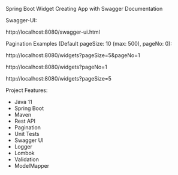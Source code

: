 Spring Boot Widget Creating App with Swagger Documentation

Swagger-UI:
 
http://localhost:8080/swagger-ui.html


Pagination Examples (Default pageSize: 10 (max: 500), pageNo: 0):
 
http://localhost:8080/widgets?pageSize=5&pageNo=1
 
http://localhost:8080/widgets?pageNo=1
 
http://localhost:8080/widgets?pageSize=5
 


Project Features:

* Java 11
* Spring Boot
* Maven
* Rest API
* Pagination
* Unit Tests
* Swagger UI
* Logger
* Lombok
* Validation
* ModelMapper

